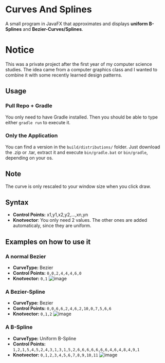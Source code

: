 # Curves And Splines
A small program in JavaFX that approximates and displays **uniform B-Splines** and **Bezier-Curves/Splines**.

# Notice
This was a private project after the first year of my computer science studies. The idea came from a computer graphics class and I wanted to combine it with some recently learned design patterns.

## Usage
### Pull Repo + Gradle
You only need to have Gradle installed. Then you should be able to type either `gradle run` to execute it.
### Only the Application
You can find a version in the `build/distributions/` folder. Just download the .zip or .tar, extract it and execute `bin/gradle.bat` or `bin/gradle`, depending on your os.

## Note
The curve is only rescaled to your window size when you click draw.

## Syntax
- **Control Points:** x1,y1,x2,y2,...,xn,yn
- **Knotvector**: You only need 2 values. The other ones are added automaticaly, since they are uniform.

## Examples on how to use it

### A normal Bezier
- **CurveType:** Bezier
- **Control Points:** `0,0,2,4,4,4,6,0`
- **Knotvector:** `0,1`
![image](https://user-images.githubusercontent.com/80679352/112310765-3b75cb00-8ca5-11eb-951a-870ba5219616.png)


### A Bezier-Spline
- **CurveType:** Bezier
- **Control Points:** `0,0,6,6,2,4,6,2,10,0,7,5,6,6`
- **Knotvector:** `0,1,2`
![image](https://user-images.githubusercontent.com/80679352/112310875-59433000-8ca5-11eb-8e5e-8420fb58929b.png)

### A B-Spline
- **CurveType:** Uniform B-Spline
- **Control Points:** `1,2,1,5,4,5,2,4,3,1,3,1,5,2,6,6,6,6,6,6,6,4,6,4,8,4,9,1`
- **Knotvector:** `0,1,2,3,4,5,6,7,8,9,10,11`
![image](https://user-images.githubusercontent.com/80679352/112305883-7b39b400-8c9f-11eb-96fb-cb8d98417f35.png)
